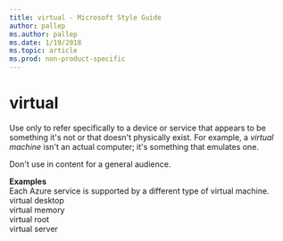 ```yaml
---
title: virtual - Microsoft Style Guide
author: pallep
ms.author: pallep
ms.date: 1/19/2018
ms.topic: article
ms.prod: non-product-specific
---
```


# virtual

Use
only to refer specifically to a device or service that appears to be
something it's not or that doesn't physically exist. For
example, a *virtual machine* isn't an actual computer; it's something that emulates one.

Don't use in content for a general audience.

**Examples**  
Each Azure service is supported by a different type of virtual machine.  
virtual desktop  
virtual memory  
virtual root  
virtual server  
